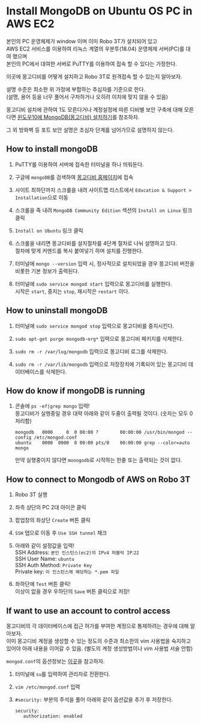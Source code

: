 # Install MongoDB on Ubuntu OS PC in AWS EC2

본인의 PC 운영체제가 window 이며 이미 Robo 3T가 설치되어 있고  
AWS EC2 서비스를 이용하여 리눅스 계열의 우분투(18.04) 운영체제 서버(PC)를 대여 했으며  
본인의 PC에서 대여한 서버로 PuTTY를 이용하여 접속 할 수 있다는 가정한다.

이곳에 몽고디비를 어떻게 설치하고 Robo 3T로 원격접속 할 수 있는지 알아보자.

설명 수준은 최소한 위 가정에 부합하는 추심자를 기준으로 한다.  
(설명, 용어 등을 너무 풀어서 구차하거나 오히려 이치에 맞지 않을 수 있음)

몽고디비 설치에 관하여 1도 모른다거나 계정설정에 따른 디비별 보안 구축에 대해 모른다면
[윈도우10에 MongoDB(몽고디비) 설치하기][몽고디비설치하기]를 참조하자.

그 외 방화벽 등 포트 보안 설명은 초심자 단계를 넘어가므로 설명하지 않는다.

## How to install mongoDB

1. PuTTY를 이용하여 서버에 접속한 터미널을 하나 띄워둔다.

1. 구글에 `mongoDB`를 검색하여 [몽고디비 홈페이지][몽고디비홈페이지]에 접속

1. 사이트 최하단까지 스크롤을 내려 사이트맵 리스트에서 `Education & Support > Installation`으로 이동

1. 스크롤을 죽 내려 `MongoDB Community Edition` 섹션의 `Install on Linux` 링크 클릭

1. `Install on Ubuntu` 링크 클릭

1. 스크롤을 내리면 몽고디비를 설치절차를 4단계 절차로 나눠 설명하고 있다.  
절차에 맞게 커멘드를 복사 붙여넣기 하며 설치를 진행한다.

1. 터미널에 `mongo --version` 입력 시, 정사적으로 설치되었을 경우 몽고디비 버전을 비롯한 기본 정보가 출력된다.

1. 터미널에 `sudo service mongod start` 입력으로 몽고디비를 실행한다.  
시작은 `start`, 중지는 `stop`, 재시작은 `restart` 이다.

## How to uninstall mongoDB

1. 터미널에 `sudo service mongod stop` 입력으로 몽고디비를 중지시킨다.

1. `sudo apt-get purge mongodb-org*` 입력으로 몽고디비 페키지를 삭제한다.

1. `sudo rm -r /var/log/mongodb` 입력으로 몽고디비 로그를 삭제한다.

1. `sudo rm -r /var/lib/mongodb` 입력으로 저장장치에 기록되어 있는 몽고디비 데이터베이스를 삭제한다.

## How do know if mongoDB is running

1. 콘솔에 `ps -ef|grep mongo` 입력!  
몽고디비가 실행중일 경우 대략 아래와 같이 두줄이 출력될 것이다. (숫자는 모두 0 처리함)
    ```text
    mongodb   0000     0  0 00:00 ?        00:00:00 /usr/bin/mongod --config /etc/mongod.conf
    ubuntu    0000  0000  0 00:00 pts/0    00:00:00 grep --color=auto mongo
    ```
    만약 실행중이지 않다면 `monogodb`로 시작하는 한줄 또는 출력되는 것이 없다.

## How to connect to Mongodb of AWS on Robo 3T

1. Robo 3T 실행

1. 좌측 상단의 PC 2대 아이콘 클릭

1. 팝업창의 좌상단 `Create` 버튼 클릭

1. `SSH` 탭으로 이동 후 `Use SSH tunnel` 채크

1. 아래와 같이 설정값을 입력!  
SSH Address: `본인 인스턴스(ec2)의 IPv4 퍼블릭 IP`:`22`  
SSH User Name: `ubuntu`  
SSH Auth Method: `Private Key`  
Private key: `이 인스턴스에 해당하는 *.pem 파일`

1. 좌하단에 `Test` 버튼 클릭!  
이상이 없을 경우 우하단의 `Save` 버튼 클릭으로 저장!

## If want to use an account to control access

몽고디비의 각 데이터베이스에 접근 허가를 부여한 계정으로 통제하려는 경우에 대해 알아보자.  
이미 몽고디비 계정을 생성할 수 있는 정도의 수준과 최소한의 vim 사용법을 숙지하고 있어야 아래 내용을 이어갈 수 있음.
(별도의 계정 생성방법이나 vim 사용법 서술 안함)

`mongod.conf`의 옵션정보는 [이곳][몽고설정파일설명]을 참고하자.

1. 터미널에 `su`를 입력하여 관리자로 전환한다.

1. `vim /etc/mongod.conf` 입력

1. `#security:` 부분의 주석을 풀어 아래와 같이 옵션값을 추가 후 저장한다.
    ```text
    security:
       authorization: enabled
    ```

[몽고디비설치하기]:https://github.com/niceplugin/howto/blob/master/MongoDB-install-window10.md
[몽고디비홈페이지]:https://www.mongodb.com/
[몽고설정파일설명]:https://docs.mongodb.com/manual/reference/configuration-options/